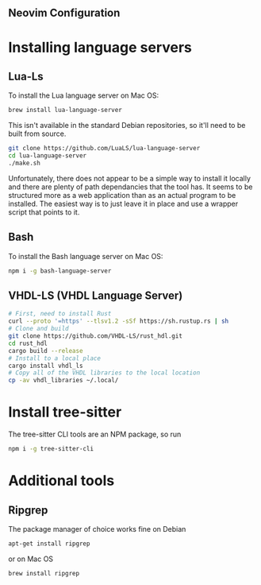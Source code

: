 Neovim Configuration
--------------------
# Installing language servers

## Lua-Ls
To install the Lua language server on Mac OS:
```sh
brew install lua-language-server
```
This isn't available in the standard Debian repositories, so it'll need to be built from source.
```sh
git clone https://github.com/LuaLS/lua-language-server
cd lua-language-server
./make.sh
```
Unfortunately, there does not appear to be a simple way to install it
locally and there are plenty of path dependancies that the tool has.
It seems to be structured more as a web application than as an actual
program to be installed. The easiest way is to just leave it in place
and use a wrapper script that points to it.

## Bash
To install the Bash language server on Mac OS:
```bash
npm i -g bash-language-server
```

## VHDL-LS (VHDL Language Server)
```bash
# First, need to install Rust
curl --proto '=https' --tlsv1.2 -sSf https://sh.rustup.rs | sh
# Clone and build
git clone https://github.com/VHDL-LS/rust_hdl.git
cd rust_hdl
cargo build --release
# Install to a local place
cargo install vhdl_ls
# Copy all of the VHDL libraries to the local location
cp -av vhdl_libraries ~/.local/
```

# Install tree-sitter
The tree-sitter CLI tools are an NPM package, so run
```sh
npm i -g tree-sitter-cli
```

# Additional tools
## Ripgrep
The package manager of choice works fine on Debian
```bash
apt-get install ripgrep
```
or on Mac OS
```bash
brew install ripgrep
```


